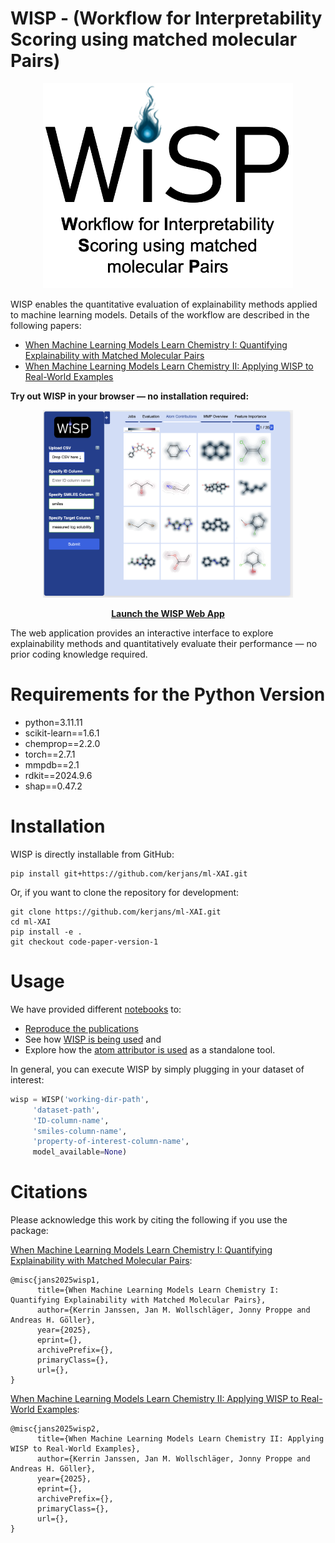 # WISP - (Workflow for Interpretability Scoring using matched molecular Pairs)

<p align="center">
    <img src="WISP_subtitle.png" alt="WISP" width="400"/>
</p>
<be>

WISP enables the quantitative evaluation of explainability methods applied to machine learning models. Details of the workflow are described in the following papers:
* [When Machine Learning Models Learn Chemistry I: Quantifying Explainability with Matched Molecular Pairs]()
* [When Machine Learning Models Learn Chemistry II: Applying WISP to Real-World Examples]()

**Try out WISP in your browser — no installation required:**

<p align="center">
    <a href="http://www.molecularxai-lab.com/" target="_blank">
        <img src="Web-screenshot.png" alt="WISP_Web" width="400"/>
    </a>
</p>

<p align="center">
    <a href="http://www.molecularxai-lab.com/" target="_blank"><strong>Launch the WISP Web App</strong></a>
</p>

The web application provides an interactive interface to explore explainability methods and quantitatively evaluate their performance — no prior coding knowledge required.

# Requirements for the Python Version
* python=3.11.11
* scikit-learn==1.6.1
* chemprop==2.2.0
* torch==2.7.1
* mmpdb==2.1
* rdkit==2024.9.6
* shap==0.47.2

# Installation

WISP is directly installable from GitHub:

```
pip install git+https://github.com/kerjans/ml-XAI.git
```

Or, if you want to clone the repository for development:

```
git clone https://github.com/kerjans/ml-XAI.git
cd ml-XAI
pip install -e .
git checkout code-paper-version-1
```

# Usage

We have provided different [notebooks](https://github.com/kerjans/ml-XAI/tree/main/notebooks) to:
* [Reproduce the publications]()
* See how [WISP is being used]() and
* Explore how the [atom attributor is used]() as a standalone tool.

In general, you can execute WISP by simply plugging in your dataset of interest:
```python
wisp = WISP('working-dir-path',
     'dataset-path',
     'ID-column-name',
     'smiles-column-name', 
     'property-of-interest-column-name',
     model_available=None)
```

# Citations
Please acknowledge this work by citing the following if you use the package:

[When Machine Learning Models Learn Chemistry I: Quantifying Explainability with Matched Molecular Pairs]():
```
@misc{jans2025wisp1,
      title={When Machine Learning Models Learn Chemistry I: Quantifying Explainability with Matched Molecular Pairs}, 
      author={Kerrin Janssen, Jan M. Wollschläger, Jonny Proppe and Andreas H. Göller},
      year={2025},
      eprint={},
      archivePrefix={},
      primaryClass={},
      url={}, 
}
```
[When Machine Learning Models Learn Chemistry II: Applying WISP to Real-World Examples]():
```
@misc{jans2025wisp2,
      title={When Machine Learning Models Learn Chemistry II: Applying WISP to Real-World Examples}, 
      author={Kerrin Janssen, Jan M. Wollschläger, Jonny Proppe and Andreas H. Göller},
      year={2025},
      eprint={},
      archivePrefix={},
      primaryClass={},
      url={}, 
}
```

